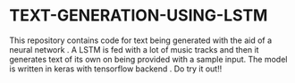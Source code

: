 # TEXT-GENERATION-USING-LSTM

This repository contains code for text being generated with the aid of a neural network .
A LSTM is fed with a lot of music tracks and then it generates text of its own on being provided with a sample input. 
The model is written in keras with tensorflow backend .
Do try it out!!
